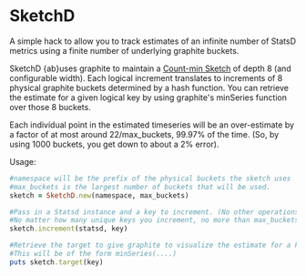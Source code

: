 SketchD
=======

A simple hack to allow you to track estimates of an infinite number of StatsD metrics using a finite number of underlying graphite buckets.

SketchD {ab}uses graphite to maintain a [Count-min Sketch](http://en.wikipedia.org/wiki/Count%E2%80%93min_sketch) of depth 8 (and configurable width). Each logical increment translates to increments of 8 physical graphite buckets determined by a hash function. You can retrieve the estimate for a given logical key by using graphite's minSeries function over those 8 buckets.

Each individual point in the estimated timeseries will be an over-estimate by a factor of at most around 22/max_buckets, 99.97% of the time. (So, by using 1000 buckets, you get down to about a 2% error).

Usage:

````ruby
#namespace will be the prefix of the physical buckets the sketch uses
#max_buckets is the largest number of buckets that will be used.
sketch = SketchD.new(namespace, max_buckets)

#Pass in a Statsd instance and a key to increment. (No other operations are allowed).
#No matter how many unique keys you increment, no more than max_buckets actual metrics will be created.
sketch.increment(statsd, key)

#Retrieve the target to give graphite to visualize the estimate for a key.
#This will be of the form minSeries(....)
puts sketch.target(key)

````
